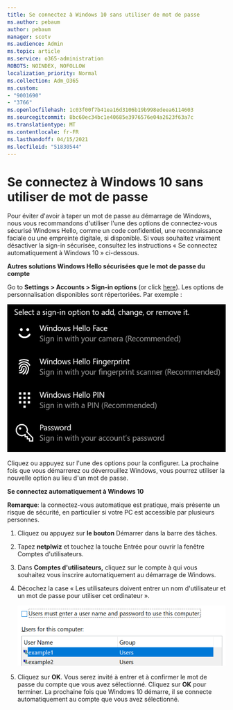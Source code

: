 ```yaml
---
title: Se connectez à Windows 10 sans utiliser de mot de passe
ms.author: pebaum
author: pebaum
manager: scotv
ms.audience: Admin
ms.topic: article
ms.service: o365-administration
ROBOTS: NOINDEX, NOFOLLOW
localization_priority: Normal
ms.collection: Adm_O365
ms.custom:
- "9001690"
- "3766"
ms.openlocfilehash: 1c03f00f7b41ea16d3106b19b998edeea6114603
ms.sourcegitcommit: 8bc60ec34bc1e40685e3976576e04a2623f63a7c
ms.translationtype: MT
ms.contentlocale: fr-FR
ms.lasthandoff: 04/15/2021
ms.locfileid: "51830544"
---
```

# <a name="sign-in-to-windows-10-without-using-a-password"></a>Se connectez à Windows 10 sans utiliser de mot de passe

Pour éviter d'avoir à taper un mot de passe au démarrage de Windows, nous vous recommandons d'utiliser l'une des options de connectez-vous sécurisé Windows Hello, comme un code confidentiel, une reconnaissance faciale ou une empreinte digitale, si disponible. Si vous souhaitez vraiment désactiver la sign-in sécurisée, consultez les instructions « Se connectez automatiquement à Windows 10 » ci-dessous.

**Autres solutions Windows Hello sécurisées que le mot de passe du compte**

Go to **Settings > Accounts > Sign-in options** (or click [here](ms-settings:signinoptions?activationSource=GetHelp)). Les options de personnalisation disponibles sont répertoriées. Par exemple :

![Options de connectez-vous.](media/sign-in-options.png)

Cliquez ou appuyez sur l'une des options pour la configurer. La prochaine fois que vous démarrerez ou déverrouillez Windows, vous pourrez utiliser la nouvelle option au lieu d'un mot de passe. 

**Se connectez automatiquement à Windows 10**

**Remarque**: la connectez-vous automatique est pratique, mais présente un risque de sécurité, en particulier si votre PC est accessible par plusieurs personnes. 

1. Cliquez ou appuyez sur **le bouton** Démarrer dans la barre des tâches.

2. Tapez **netplwiz** et touchez la touche Entrée pour ouvrir la fenêtre Comptes d'utilisateurs.

3. Dans **Comptes d'utilisateurs,** cliquez sur le compte à qui vous souhaitez vous inscrire automatiquement au démarrage de Windows.

4. Décochez la case « Les utilisateurs doivent entrer un nom d'utilisateur et un mot de passe pour utiliser cet ordinateur ».

    ![Les utilisateurs doivent entrer un nom d'utilisateur et une option de mot de passe.](media/users-must-enter-username.png)

5. Cliquez sur **OK**. Vous serez invité à entrer et à confirmer le mot de passe du compte que vous avez sélectionné. Cliquez sur **OK** pour terminer. La prochaine fois que Windows 10 démarre, il se connecte automatiquement au compte que vous avez sélectionné.
